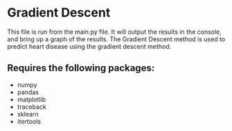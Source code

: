 # Gradient Descent 
This file is run from the main.py file. It will output the results in the console, and bring up a graph of the results.
The Gradient Descent method is used to predict heart disease using the gradient descent method.

## Requires the following packages: 
* numpy
* pandas
* matplotlib
* traceback
* sklearn
* itertools
